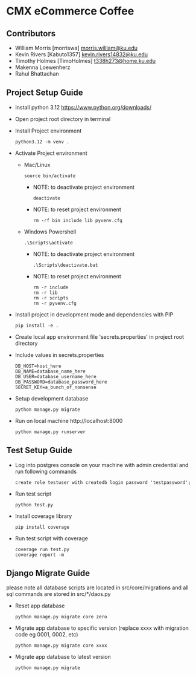 # CMX eCommerce Coffee

## Contributors
- William Morris [morriswa] morris.william@ku.edu
- Kevin Rivers [Kabuto1357] kevin.rivers14832@ku.edu
- Timothy Holmes [TimoHolmes] t338h273@home.ku.edu
- Makenna Loewenherz
- Rahul Bhattachan

## Project Setup Guide
- Install python 3.12 https://www.python.org/downloads/
- Open project root directory in terminal
- Install Project environment

      python3.12 -m venv .
- Activate Project environment
    - Mac/Linux

          source bin/activate
        - NOTE: to deactivate project environment

              deactivate
        - NOTE: to reset project environment 

              rm -rf bin include lib pyvenv.cfg
    - Windows Powershell

          .\Scripts\activate
        - NOTE: to deactivate project environment

              .\Scripts\deactivate.bat
        - NOTE: to reset project environment 

              rm -r include
              rm -r lib 
              rm -r scripts
              rm -r pyvenv.cfg
- Install project in development mode and dependencies with PIP 

      pip install -e .
- Create local app environment file 'secrets.properties' in project root directory
- Include values in secrets.properties

      DB_HOST=host_here
      DB_NAME=database_name_here
      DB_USER=database_username_here
      DB_PASSWORD=database_password_here
      SECRET_KEY=a_bunch_of_nonsense
- Setup development database

      python manage.py migrate
- Run on local machine http://localhost:8000
      
      python manage.py runserver

## Test Setup Guide
- Log into postgres console on your machine with admin credential 
and run following commands

      create role testuser with createdb login password 'testpassword';
- Run test script
      
      python test.py
- Install coverage library

      pip install coverage
- Run test script with coverage
      
      coverage run test.py
      coverage report -m

## Django Migrate Guide
please note all database scripts are located in src/core/migrations 
and all sql commands are stored in src/*/daos.py 

- Reset app database

      python manage.py migrate core zero
- Migrate app database to specific version 
  (replace xxxx with migration code eg 0001, 0002, etc) 

      python manage.py migrate core xxxx

- Migrate app database to latest version

      python manage.py migrate 
